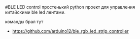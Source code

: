 #BLE LED control
простенький python проект для управления китайскими ble led лентами.

команды брал тут
- https://github.com/arduino12/ble_rgb_led_strip_controller